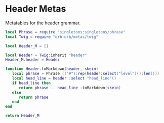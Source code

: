 # Header Metas

Metatables for the header grammar.

```lua
local Phrase = require "singletons:singletons/phrase"
local Twig = require "orb:orb/metas/twig"
```
```lua
local Header_M = {}
```
```lua
local Header = Twig:inherit "header"
Header_M.header = Header
```
```lua
function Header.toMarkdown(header, skein)
   local phrase = Phrase (("#"):rep(header:select("level")():len()))
   local head_line = header :select "head_line"()
   if head_line then
      return phrase .. head_line :toMarkdown(skein)
   else
      return phrase
   end
end
```
```lua
return Header_M
```
